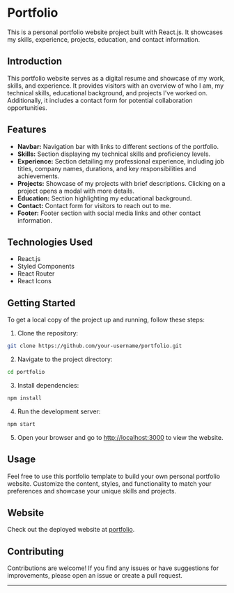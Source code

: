 
# Portfolio

This is a personal portfolio website project built with React.js. It showcases my skills, experience, projects, education, and contact information.

## Introduction

This portfolio website serves as a digital resume and showcase of my work, skills, and experience. It provides visitors with an overview of who I am, my technical skills, educational background, and projects I've worked on. Additionally, it includes a contact form for potential collaboration opportunities.

## Features

- **Navbar:** Navigation bar with links to different sections of the portfolio.
- **Skills:** Section displaying my technical skills and proficiency levels.
- **Experience:** Section detailing my professional experience, including job titles, company names, durations, and key responsibilities and achievements.
- **Projects:** Showcase of my projects with brief descriptions. Clicking on a project opens a modal with more details.
- **Education:** Section highlighting my educational background.
- **Contact:** Contact form for visitors to reach out to me.
- **Footer:** Footer section with social media links and other contact information.

## Technologies Used

- React.js
- Styled Components
- React Router
- React Icons

## Getting Started

To get a local copy of the project up and running, follow these steps:

1. Clone the repository:

```bash
git clone https://github.com/your-username/portfolio.git
```

2. Navigate to the project directory:

```bash
cd portfolio
```

3. Install dependencies:

```bash
npm install
```

4. Run the development server:

```bash
npm start
```

5. Open your browser and go to [http://localhost:3000](http://localhost:3000) to view the website.

## Usage

Feel free to use this portfolio template to build your own personal portfolio website. Customize the content, styles, and functionality to match your preferences and showcase your unique skills and projects.

## Website

Check out the deployed website at [portfolio](https://vigneshthipparthi-portfolio.vercel.app/).

## Contributing

Contributions are welcome! If you find any issues or have suggestions for improvements, please open an issue or create a pull request.

--- 
